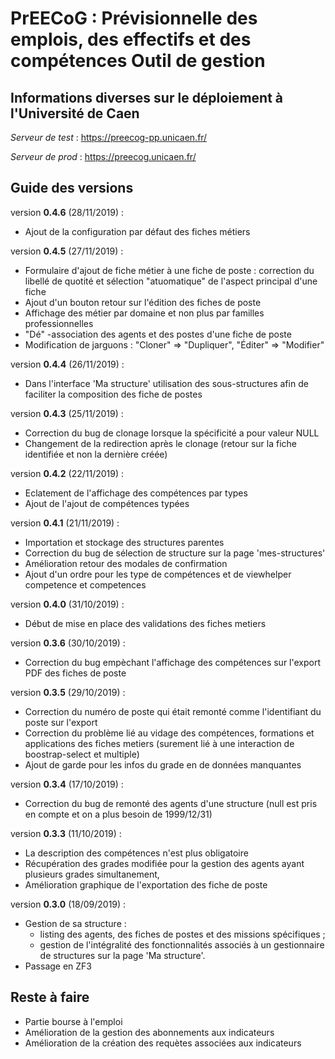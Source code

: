# PrEECoG : Prévisionnelle des emplois, des effectifs et des compétences Outil de gestion

## Informations diverses sur le déploiement à l'Université de Caen

_Serveur de test_ : https://preecog-pp.unicaen.fr/

_Serveur de prod_ : https://preecog.unicaen.fr/

## Guide des versions

version **0.4.6** (28/11/2019) :
* Ajout de la configuration par défaut des fiches métiers

version **0.4.5** (27/11/2019) :
* Formulaire d'ajout de fiche métier à une fiche de poste : correction du libellé de quotité et sélection "atuomatique" de l'aspect principal d'une fiche
* Ajout d'un bouton retour sur l'édition des fiches de poste 
* Affichage des métier par domaine et non plus par familles professionnelles
* "Dé" -association des agents et des postes d'une fiche de poste 
* Modification de jarguons : "Cloner" => "Dupliquer", "Éditer" => "Modifier" 

version **0.4.4** (26/11/2019) :
* Dans l'interface 'Ma structure' utilisation des sous-structures afin de faciliter la composition des fiche de postes 

version **0.4.3** (25/11/2019) :
* Correction du bug de clonage lorsque la spécificité a pour valeur NULL
* Changement de la redirection après le clonage (retour sur la fiche identifiée et non la dernière créée)

version **0.4.2** (22/11/2019) :
* Eclatement de l'affichage des compétences par types
* Ajout de l'ajout de compétences typées

version **0.4.1** (21/11/2019) :
* Importation et stockage des structures parentes
* Correction du bug de sélection de structure sur la page 'mes-structures'
* Amélioration retour des modales de confirmation
* Ajout d'un ordre pour les type de compétences et de viewhelper competence et competences

version **0.4.0** (31/10/2019) :
* Début de mise en place des validations des fiches metiers  

version **0.3.6** (30/10/2019) :
* Correction du bug empèchant l'affichage des compétences sur l'export PDF des fiches de poste

version **0.3.5** (29/10/2019) :
* Correction du numéro de poste qui était remonté comme l'identifiant du poste sur l'export
* Correction du problème lié au vidage des compétences, formations et applications des fiches metiers (surement lié à une interaction de boostrap-select et multiple) 
* Ajout de garde pour les infos du grade en de données manquantes

version **0.3.4** (17/10/2019) :
* Correction du bug de remonté des agents d'une structure (null est pris en compte et on a plus besoin de 1999/12/31)

version **0.3.3** (11/10/2019) :
* La description des compétences n'est plus obligatoire
* Récupération des grades modifiée pour la gestion des agents ayant plusieurs grades simultanement,
* Amélioration graphique de l'exportation des fiche de poste 

version **0.3.0** (18/09/2019) : 
* Gestion de sa structure : 
    - listing des agents, des fiches de postes et des missions spécifiques ;
    - gestion de l'intégralité des fonctionnalités associés à un gestionnaire de structures sur la page 'Ma structure'.
* Passage en ZF3

## Reste à faire 

* Partie bourse à l'emploi
* Amélioration de la gestion des abonnements aux indicateurs
* Amélioration de la création des requètes associées aux indicateurs